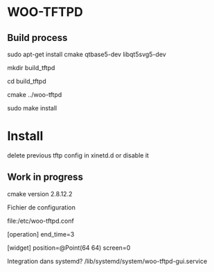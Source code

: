 WOO-TFTPD
=========


## Build process


sudo apt-get install cmake qtbase5-dev libqt5svg5-dev

mkdir build_tftpd

cd build_tftpd

cmake ../woo-tftpd

sudo make install


# Install

delete previous tftp config in xinetd.d or disable it

## Work in progress


cmake version 2.8.12.2






Fichier de configuration

file:/etc/woo-tftpd.conf

[operation]
end_time=3

[widget]
position=@Point(64 64)
screen=0



Integration dans systemd?
/lib/systemd/system/woo-tftpd-gui.service
